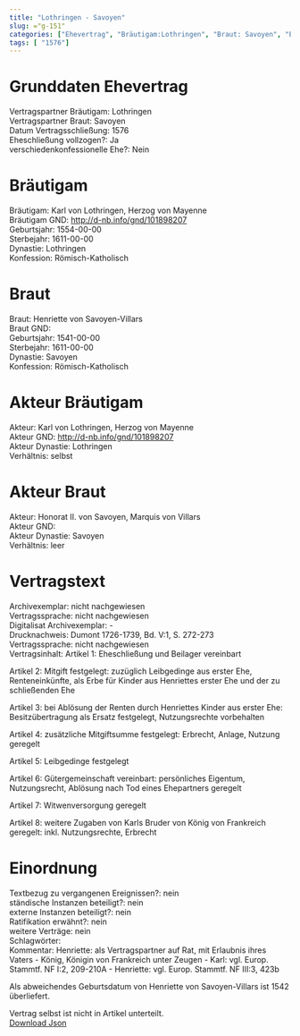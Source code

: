 ```yaml
---
title: "Lothringen - Savoyen"
slug: ="g-151"
categories: ["Ehevertrag", "Bräutigam:Lothringen", "Braut: Savoyen", "Eheschließung vollzogen?:Ja", "verschiedenkonfessionelle Ehe?:Nein", "Dynastie Bräutigam:Lothringen", "Akteur Bräutigam:Karl von Lothringen, Herzog von Mayenne", "Akteur Braut:Honorat II. von Savoyen, Marquis von Villars", "Textbezug?:nein", "Ständisch?:nein", "Ratifikation?:nein", "Sonstiges?:nein", "Bräutigam:Lothringen", "Braut: Savoyen"]
tags: [ "1576"]
---
```

<!--more-->

# Grunddaten Ehevertrag

Vertragspartner Bräutigam: Lothringen<br>
Vertragspartner Braut: Savoyen<br>
Datum Vertragsschließung: 1576<br>
Eheschließung vollzogen?: Ja<br>
verschiedenkonfessionelle Ehe?: Nein<br>
# Bräutigam

Bräutigam: Karl von Lothringen, Herzog von Mayenne<br>
Bräutigam GND: http://d-nb.info/gnd/101898207<br>
Geburtsjahr: 1554-00-00<br>
Sterbejahr: 1611-00-00<br>
Dynastie: Lothringen<br>
Konfession: Römisch-Katholisch<br>
# Braut

Braut: Henriette von Savoyen-Villars<br>
Braut GND: <br>
Geburtsjahr: 1541-00-00<br>
Sterbejahr: 1611-00-00<br>
Dynastie: Savoyen<br>
Konfession: Römisch-Katholisch<br>
# Akteur Bräutigam

Akteur: Karl von Lothringen, Herzog von Mayenne<br>
Akteur GND: http://d-nb.info/gnd/101898207<br>
Akteur Dynastie: Lothringen<br>
Verhältnis: selbst<br>
# Akteur Braut

Akteur: Honorat II. von Savoyen, Marquis von Villars<br>
Akteur GND: <br>
Akteur Dynastie: Savoyen<br>
Verhältnis: leer<br>
# Vertragstext

Archivexemplar: nicht nachgewiesen<br>
Vertragssprache: nicht nachgewiesen<br>
Digitalisat Archivexemplar: -<br>
Drucknachweis: Dumont 1726-1739, Bd. V:1, S. 272-273<br>
Vertragssprache: nicht nachgewiesen<br>
Vertragsinhalt: Artikel 1: Eheschließung und Beilager vereinbart

Artikel 2: Mitgift festgelegt: zuzüglich Leibgedinge aus erster Ehe, Renteneinkünfte, als Erbe für Kinder aus Henriettes erster Ehe und der zu schließenden Ehe

Artikel 3: bei Ablösung der Renten durch Henriettes Kinder aus erster Ehe: Besitzübertragung als Ersatz festgelegt, Nutzungsrechte vorbehalten

Artikel 4: zusätzliche Mitgiftsumme festgelegt: Erbrecht, Anlage, Nutzung geregelt

Artikel 5: Leibgedinge festgelegt

Artikel 6: Gütergemeinschaft vereinbart: persönliches Eigentum, Nutzungsrecht, Ablösung nach Tod eines Ehepartners geregelt

Artikel 7: Witwenversorgung geregelt

Artikel 8: weitere Zugaben von Karls Bruder von König von Frankreich geregelt: inkl. Nutzungsrechte, Erbrecht<br>
# Einordnung

Textbezug zu vergangenen Ereignissen?: nein<br>
ständische Instanzen beteiligt?: nein<br>
externe Instanzen beteiligt?: nein<br>
Ratifikation erwähnt?: nein<br>
weitere Verträge: nein<br>
Schlagwörter: <br>
Kommentar: Henriette: als Vertragspartner auf Rat, mit Erlaubnis ihres Vaters - König, Königin von Frankreich unter Zeugen - Karl: vgl. Europ. Stammtf. NF I:2, 209-210A - Henriette: vgl. Europ. Stammtf. NF III:3, 423b

Als abweichendes Geburtsdatum von Henriette von Savoyen-Villars ist 1542 überliefert.

Vertrag selbst ist nicht in Artikel unterteilt.<br>
[Download Json](/vertraege/vertrag-151.json)
